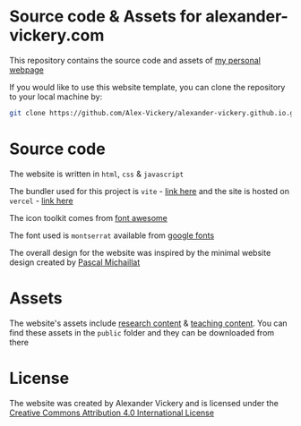 # Source code &amp; Assets for alexander-vickery.com

This repository contains the source code and assets of [my personal webpage](alexander-vickery.com)

If you would like to use this website template, you can clone the repository to your local machine by:

```bash
git clone https://github.com/Alex-Vickery/alexander-vickery.github.io.git
```

# Source code

The website is written in ```html```, ```css``` &amp; ```javascript``` 

The bundler used for this project is ```vite``` - [link here](https://v2.vitejs.dev/) and the site is hosted on ```vercel``` - [link here](https://vercel.com/about)

The icon toolkit comes from [font awesome](https://fontawesome.com/v4/get-started/)

The font used is ```montserrat``` available from [google fonts](https://developers.google.com/fonts)

The overall design for the website was inspired by the minimal website design created by [Pascal Michaillat](https://pascalmichaillat.org/)

# Assets 

The website's assets include [research content](https://www.alexander-vickery.com/papers) &amp; [teaching content](https://www.alexander-vickery.com/teaching). You can find these assets in the ```public``` folder and they can be downloaded from there 

# License 
The website was created by Alexander Vickery and is licensed under the [Creative Commons Attribution 4.0 International License](https://creativecommons.org/licenses/by/4.0/)

